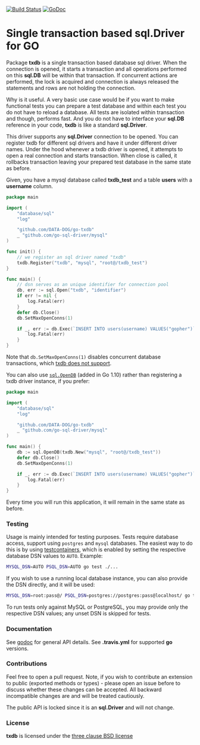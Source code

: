 [![Build Status](https://travis-ci.org/DATA-DOG/go-txdb.svg?branch=master)](https://travis-ci.org/DATA-DOG/go-txdb)
[![GoDoc](https://godoc.org/github.com/DATA-DOG/go-txdb?status.svg)](https://godoc.org/github.com/DATA-DOG/go-txdb)

# Single transaction based sql.Driver for GO

Package **txdb** is a single transaction based database sql driver. When the connection
is opened, it starts a transaction and all operations performed on this **sql.DB**
will be within that transaction. If concurrent actions are performed, the lock is
acquired and connection is always released the statements and rows are not holding the
connection.

Why is it useful. A very basic use case would be if you want to make functional tests
you can prepare a test database and within each test you do not have to reload a database.
All tests are isolated within transaction and though, performs fast. And you do not have
to interface your **sql.DB** reference in your code, **txdb** is like a standard **sql.Driver**.

This driver supports any **sql.Driver** connection to be opened. You can register txdb
for different sql drivers and have it under different driver names. Under the hood
whenever a txdb driver is opened, it attempts to open a real connection and starts
transaction. When close is called, it rollbacks transaction leaving your prepared
test database in the same state as before.

Given, you have a mysql database called **txdb_test** and a table **users** with a **username**
column.

``` go
package main

import (
    "database/sql"
    "log"

    "github.com/DATA-DOG/go-txdb"
    _ "github.com/go-sql-driver/mysql"
)

func init() {
    // we register an sql driver named "txdb"
    txdb.Register("txdb", "mysql", "root@/txdb_test")
}

func main() {
    // dsn serves as an unique identifier for connection pool
    db, err := sql.Open("txdb", "identifier")
    if err != nil {
        log.Fatal(err)
    }
    defer db.Close()
    db.SetMaxOpenConns(1)

    if _, err := db.Exec(`INSERT INTO users(username) VALUES("gopher")`); err != nil {
        log.Fatal(err)
    }
}
```

Note that `db.SetMaxOpenConns(1)` disables concurrent database transactions,
which [txdb does not support](https://github.com/DATA-DOG/go-txdb/issues/69).

You can also use [`sql.OpenDB`](https://golang.org/pkg/database/sql/#OpenDB) (added in Go 1.10) rather than registering a txdb driver instance, if you prefer:

``` go
package main

import (
    "database/sql"
    "log"

    "github.com/DATA-DOG/go-txdb"
    _ "github.com/go-sql-driver/mysql"
)

func main() {
    db := sql.OpenDB(txdb.New("mysql", "root@/txdb_test"))
    defer db.Close()
    db.SetMaxOpenConns(1)

    if _, err := db.Exec(`INSERT INTO users(username) VALUES("gopher")`); err != nil {
        log.Fatal(err)
    }
}
```

Every time you will run this application, it will remain in the same state as before.

### Testing

Usage is mainly intended for testing purposes. Tests require database access, support using `postgres` and `mysql` databases. The easiest way to do this is by using [testcontainers](https://golang.testcontainers.org/), which is enabled by setting the respective database DSN values to `AUTO`. Example:

```bash
MYSQL_DSN=AUTO PSQL_DSN=AUTO go test ./...
```

If you wish to use a running local database instance, you can also provide the DSN directly, and it will be used:

```bash
MYSQL_DSN=root:pass@/ PSQL_DSN=postgres://postgres:pass@localhost/ go test ./...
```

To run tests only against MySQL or PostgreSQL, you may provide only the respective DSN values; any unset DSN is skipped for tests.

### Documentation

See [godoc][godoc] for general API details.
See **.travis.yml** for supported **go** versions.

### Contributions

Feel free to open a pull request. Note, if you wish to contribute an extension to public (exported methods or types) -
please open an issue before to discuss whether these changes can be accepted. All backward incompatible changes are
and will be treated cautiously.

The public API is locked since it is an **sql.Driver** and will not change.

### License

**txdb** is licensed under the [three clause BSD license][license]

[godoc]: http://godoc.org/github.com/DATA-DOG/go-txdb "Documentation on
godoc"

[golang]: https://golang.org/  "GO programming language"

[license]:http://en.wikipedia.org/wiki/BSD_licenses "The three clause BSD license"
